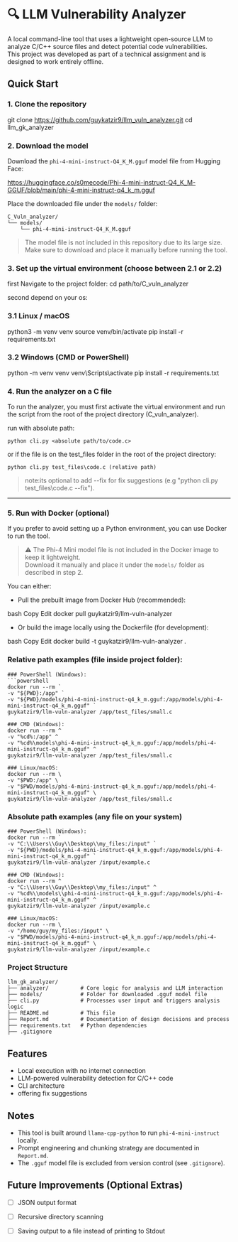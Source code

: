 # 🔍 LLM Vulnerability Analyzer

A local command-line tool that uses a lightweight open-source LLM to analyze C/C++ source files and detect potential code vulnerabilities.  
This project was developed as part of a technical assignment and is designed to work entirely offline.

## Quick Start

### 1. Clone the repository

git clone https://github.com/guykatzir9/llm_vuln_analyzer.git
cd llm_gk_analyzer

### 2. Download the model

Download the `phi-4-mini-instruct-Q4_K_M.gguf` model file from Hugging Face:

https://huggingface.co/s0mecode/Phi-4-mini-instruct-Q4_K_M-GGUF/blob/main/phi-4-mini-instruct-q4_k_m.gguf

Place the downloaded file under the `models/` folder:

```
C_Vuln_analyzer/
└── models/
    └── phi-4-mini-instruct-Q4_K_M.gguf
```

> The model file is not included in this repository due to its large size.  
> Make sure to download and place it manually before running the tool.

### 3. Set up the virtual environment (choose between 2.1 or 2.2)

first Navigate to the project folder:
    cd path/to/C_vuln_analyzer

second depend on your os:    

### 3.1 Linux / macOS

python3 -m venv venv
source venv/bin/activate
pip install -r requirements.txt

### 3.2 Windows (CMD or PowerShell)

python -m venv venv
venv\Scripts\activate
pip install -r requirements.txt

### 4. Run the analyzer on a C file

To run the analyzer, you must first activate the virtual environment and run the script from
the root of the project directory (C_vuln_analyzer).

run with absolute path:

    python cli.py <absolute path/to/code.c>

or if the file is on the test_files folder in the root of the project directory:

    python cli.py test_files\code.c (relative path)

> note:its optional to add --fix for fix suggestions (e.g "python cli.py test_files\code.c --fix").
---
### 5. Run with Docker (optional)

If you prefer to avoid setting up a Python environment, you can use Docker to run the tool.

> ⚠️ The Phi-4 Mini model file is not included in the Docker image to keep it lightweight.  
> Download it manually and place it under the `models/` folder as described in step 2.


You can either:

- Pull the prebuilt image from Docker Hub (recommended):

bash
Copy
Edit
docker pull guykatzir9/llm-vuln-analyzer

 - Or build the image locally using the Dockerfile (for development):

bash
Copy
Edit
docker build -t guykatzir9/llm-vuln-analyzer .

### Relative path examples (file inside project folder):

    ### PowerShell (Windows):
    ```powershell
    docker run --rm `
    -v "${PWD}:/app" `
    -v "${PWD}/models/phi-4-mini-instruct-q4_k_m.gguf:/app/models/phi-4-mini-instruct-q4_k_m.gguf" `
    guykatzir9/llm-vuln-analyzer /app/test_files/small.c

    ### CMD (Windows):
    docker run --rm ^
    -v "%cd%:/app" ^
    -v "%cd%\models\phi-4-mini-instruct-q4_k_m.gguf:/app/models/phi-4-mini-instruct-q4_k_m.gguf" ^
    guykatzir9/llm-vuln-analyzer /app/test_files/small.c

    ### Linux/macOS:
    docker run --rm \
    -v "$PWD:/app" \
    -v "$PWD/models/phi-4-mini-instruct-q4_k_m.gguf:/app/models/phi-4-mini-instruct-q4_k_m.gguf" \
    guykatzir9/llm-vuln-analyzer /app/test_files/small.c

### Absolute path examples (any file on your system)

    ### PowerShell (Windows):
    docker run --rm `
    -v "C:\\Users\\Guy\\Desktop\\my_files:/input" `
    -v "${PWD}/models/phi-4-mini-instruct-q4_k_m.gguf:/app/models/phi-4-mini-instruct-q4_k_m.gguf" `
    guykatzir9/llm-vuln-analyzer /input/example.c

    ### CMD (Windows):
    docker run --rm ^
    -v "C:\\Users\\Guy\\Desktop\\my_files:/input" ^
    -v "%cd%\\models\\phi-4-mini-instruct-q4_k_m.gguf:/app/models/phi-4-mini-instruct-q4_k_m.gguf" ^
    guykatzir9/llm-vuln-analyzer /input/example.c

    ### Linux/macOS:
    docker run --rm \
    -v "/home/guy/my_files:/input" \
    -v "$PWD/models/phi-4-mini-instruct-q4_k_m.gguf:/app/models/phi-4-mini-instruct-q4_k_m.gguf" \
    guykatzir9/llm-vuln-analyzer /input/example.c

### Project Structure

```
llm_gk_analyzer/
├── analyzer/          # Core logic for analysis and LLM interaction
├── models/            # Folder for downloaded .gguf model file
├── cli.py             # Processes user input and triggers analysis logic
├── README.md          # This file
├── Report.md          # Documentation of design decisions and process
├── requirements.txt   # Python dependencies
├── .gitignore

```

## Features

- Local execution with no internet connection  
- LLM-powered vulnerability detection for C/C++ code  
- CLI architecture  
- offering fix suggestions

## Notes

- This tool is built around `llama-cpp-python` to run `phi-4-mini-instruct` locally.  
- Prompt engineering and chunking strategy are documented in `Report.md`.  
- The `.gguf` model file is excluded from version control (see `.gitignore`).

## Future Improvements (Optional Extras)

- [ ] JSON output format  
- [ ] Recursive directory scanning
- [ ] Saving output to a file instead of printing to Stdout  

